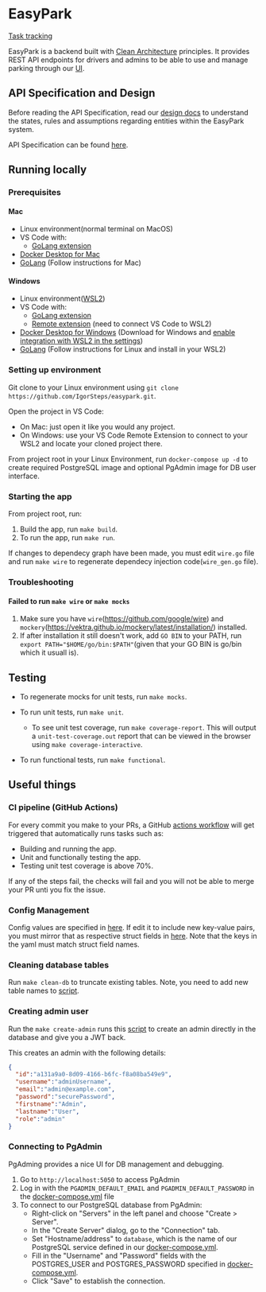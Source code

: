 # EasyPark

[Task tracking](https://trello.com/invite/b/lGdfavnm/ATTI15a8afbd1ced04b229e8f2380279ac156CE4A0AF/easypark)

EasyPark is a backend built with [Clean Architecture](https://blog.cleancoder.com/uncle-bob/2012/08/13/the-clean-architecture.html) principles. It provides REST API endpoints for drivers and admins to be able to use and manage parking through our [UI](https://github.com/IgorSteps/easypark-ui).

## API Specification and Design

Before reading the API Specification, read our [design docs](./docs/DESIGN.MD) to understand the states, rules and assumptions regarding entities within the EasyPark system.

API Specification can be found [here](docs/API_SPEC.md).

## Running locally

### Prerequisites

#### Mac

- Linux environment(normal terminal on MacOS)
- VS Code with:
  - [GoLang extension](https://marketplace.visualstudio.com/items?itemName=golang.Go)
- [Docker Desktop for Mac](https://docs.docker.com/desktop/install/mac-install/)
- [GoLang](https://go.dev/doc/install) (Follow instructions for Mac)

#### Windows

- Linux environment([WSL2](https://learn.microsoft.com/en-us/windows/wsl/install))
- VS Code with:
  - [GoLang extension](https://marketplace.visualstudio.com/items?itemName=golang.Go)
  - [Remote extension](https://marketplace.visualstudio.com/items?itemName=ms-vscode-remote.vscode-remote-extensionpack) (need to connect VS Code to WSL2)
- [Docker Desktop for Windows](https://docs.docker.com/desktop/install/windows-install/) (Download for Windows and [enable integration with WSL2 in the settings](https://docs.docker.com/desktop/wsl/))
- [GoLang](https://go.dev/doc/install) (Follow instructions for Linux and install in your WSL2)

### Setting up environment

Git clone to your Linux environment using `git clone https://github.com/IgorSteps/easypark.git`.

Open the project in VS Code:

- On Mac: just open it like you would any project.
- On Windows: use your VS Code Remote Extension to connect to your WSL2 and locate your cloned project there.

From project root in your Linux Environment, run `docker-compose up -d` to create required PostgreSQL image and optional PgAdmin image for DB user interface.

### Starting the app

From project root, run:

1. Build the app, run `make build`.
2. To run the app, run `make run`.

If changes to dependecy graph have been made, you must edit `wire.go` file and run `make wire` to regenerate dependecy injection code(`wire_gen.go` file).

### Troubleshooting

#### Failed to run `make wire` or `make mocks`
1. Make sure you have `wire`(https://github.com/google/wire) and `mockery`(https://vektra.github.io/mockery/latest/installation/) installed.
2. If after installation it still doesn't work, add `GO BIN` to your PATH, run `export PATH="$HOME/go/bin:$PATH"`(given that your GO BIN is go/bin which it usuall is).

## Testing

- To regenerate mocks for unit tests, run `make mocks`.

- To run unit tests, run `make unit`.
  - To see unit test coverage, run `make coverage-report`. This will output a `unit-test-coverage.out` report that can be viewed in the browser using `make coverage-interactive`.

- To run functional tests, run `make functional`.

## Useful things

### CI pipeline (GitHub Actions)

For every commit you make to your PRs, a GitHub [actions workflow](.github/workflows/go.yml) will get triggered that automatically runs tasks such as:

- Building and running the app.
- Unit and functionally testing the app.
- Testing unit test coverage is above 70%.

If any of the steps fail, the checks will fail and you will not be able to merge your PR unti you fix the issue.

### Config Management

Config values are specified in [here](./config.yaml). If edit it to include new key-value pairs, you must mirror that as respective struct fields in [here](/internal/drivers/config/config.go). Note that the keys in the yaml must match struct field names.

### Cleaning database tables

Run `make clean-db` to truncate existing tables. Note, you need to add new table names to [script](./build/cleandb.sh).

### Creating admin user

Run the `make create-admin` runs this [script](./build/createadmin.sh) to create an admin directly in the database and give you a JWT back.

This creates an admin with the following details:

```json
{
  "id":"a131a9a0-8d09-4166-b6fc-f8a08ba549e9",
  "username":"adminUsername",
  "email":"admin@example.com", 
  "password":"securePassword",
  "firstname":"Admin",
  "lastname":"User",
  "role":"admin"
}
```

### Connecting to PgAdmin

PgAdming provides a nice UI for DB management and debugging.

1. Go to `http://localhost:5050` to access PgAdmin
2. Log in with the `PGADMIN_DEFAULT_EMAIL` and `PGADMIN_DEFAULT_PASSWORD` in the [docker-compose.yml](./docker-compose.yml) file
3. To connect to our PostgreSQL database from PgAdmin:
    - Right-click on "Servers" in the left panel and choose "Create > Server".
    - In the "Create Server" dialog, go to the "Connection" tab.
    - Set "Hostname/address" to `database`, which is the name of our PostgreSQL service defined in our [docker-compose.yml](./docker-compose.yml).
    - Fill in the "Username" and "Password" fields with the POSTGRES_USER and POSTGRES_PASSWORD specified in [docker-compose.yml](./docker-compose.yml).
    - Click "Save" to establish the connection.
